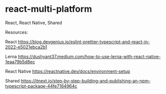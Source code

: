 # react-multi-platform

React, React Native, Shared

Resources:

React
https://blog.devgenius.io/eslint-prettier-typescript-and-react-in-2022-e5021ebca2b1

Lerna
https://dushyant37.medium.com/how-to-use-lerna-with-react-native-1eaa79b5d8ec

React Native
https://reactnative.dev/docs/environment-setup

Shared
https://itnext.io/step-by-step-building-and-publishing-an-npm-typescript-package-44fe7164964c
